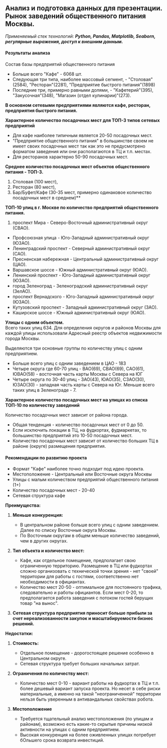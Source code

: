 ## Анализ и подготовка данных для презентации. Рынок заведений общественного питания Москвы. 
*Применяемый стек технологий:* ***Python, Pandas, Matplotlib, Seaborn, регулярные выражения, доступ к внешним данным.***

#### Результаты анализа
Состав базы предприятий общественного питания

- Больше всего "Кафе" - 6068 шт.
- Следующая три типа, наиболее массовый сегмент, - "Столовая"(2584), "Ресторан"(2281), "Предприятие быстрого питания"(1898)
- Последние три, примерно равными долями, - "Кафетерий"(395), "Закусочная"(348), "Магазин (отдел кулинарии)"(273).

**В основном сетевыми предприятиями являются кафе, ресторан, предприятия быстрого питания.**

**Характерное количество посадочных мест для ТОП-3 типов сетевых предприятий**

- Для кафе наиболее типичным является 20-50 посадочных мест. 
- "Предприятие общественного питания" в большинстве своем не имеет своих посадочных мест так как это не предусмотрено форматом заведения или они располагаются в ТЦ и т.п. местах.
- Для ресторанов характерно 50-90 посадочных мест.

**Среднее количество посадочных мест объектов общественного питания - ТОП-3.**

1. Столовая (100 мест), 
2. Ресторан (80 мест), 
3. Бар/Буфет/Кафе (30-35 мест, примерно одинаковое количество посадочных мест в среднем)**

**ТОП-10 улиц в г. Москве по количество предприятий общественного питания.**

1. проспект Мира - Северо-Восточный административный округ (СВАО).
- Профсоюзная улица - Юго-Западный административный округ (ЮЗАО).
- Ленинградский проспект - Северный административный округ (САО).
- Пресненская набережная - Центральный административный округ (ЦАО).
- Варшавское шоссе - Южный административный округ (ЮАО).
- Ленинский проспект - Юго-Западный административный округ (ЮЗАО).
- город Зеленоград - Зеленоградский административный округ (ЗелАО).
- проспект Вернадского - Юго-Западный административный округ  (ЮЗАО).
- Кутузовский проспект - Западный административный округ (ЗАО).
- Каширское шоссе - Южный административный округ (ЮАО).

**Улицы с одним объектом.**   
Всего таких улиц 634. Для определения округов и районов Москвы для каждой улицы использовали Адресный реестр объектов недвижимости города Москвы.

Выделяются три основные группы по количеству улиц с одним предприятием.

- Больше всего улиц с одним заведением в ЦАО - 183
- Четыре округа где 60-70 улиц - ВАО(69), СВАО(69), САО(61), ЮВАО(58) - восточная часть карты Москвы с Севера на ЮГ
- Четыре округа по 30-40 улиц - ЗАО(43), ЮАО(35), СЗАО(30), ЮЗАО(30) - западная часть карты с Севера на Юг.
Меньше всего таких улиц в Зеленограде - 7.

**Характерное количество посадочных мест на улицах из списка ТОП-10 по количеству заведений**
    
Количество посадочных мест зависит от района города. 

- Общая тенденция - количество посадочных мест от 0 до 50. 
- Если исключить локации в ТЦ, на фудкортах, фудмаркетах, то большинство предприятий это 10-50 посадочных мест. 
- Количество посадочных мест зависит от количество больших ТЦ в районе (округе) размещения предприятия.

#### Рекомендации по развитию проекта

- Формат "Кафе" наиболее точно подходит под идею проекта.   
- Местоположение - Центральный или Восточные округа Москвы
- Улицы с малым количеством предприятий общественного питания (1+)
- Количество посадочных мест - 20-40
- Сетевая структура кафе

**Преимущества:**

1. **Меньше конкуренция:**
	- В центральном районе больше всего улиц с одним заведением. Далее по списку Восточные округа Москвы.
	- По Восточным округам в общем меньше количество заведений, чем в других округах.       
	   

2. **Тип объекта и количество мест:**
	- Кафе, как отдельное помещение, предполагает свою ограниченную территорию. Размещение в ТЦ или фудкортах сложно организовать с технической точки зрения - нет "своей" территории для работы с гостями, соответственно нет необходимости в официантах.
	- Количество мест 20-50 - оптимальное для постоянного трафика, следовательно и работы официантов. Если мест 0-20, то предполагается работа заведения с потоком гостей берущих товар "на вынос".
    
3. **Сетевая структура предприятия приносит больше прибыли за счет нереализованности закупок и масштабируемости бизнес решений.**

**Недостатки:**

1. **Стоимость:**
    - Отдельное помещение - дорогостоящее решение особенно в Центральном округе.
    - Сетевая структура требует больших начальных затрат.
    
    
2. **Ограничения по количеству мест:**
    - Количество мест 0-10 - вариант работы на фудкортах в ТЦ и т.п. более дешевый вариант запуска проекта. Но несет в себе риски материальные, а именно на такой "неограниченной" территории нельзя быть уверенным в антивандальных свойствах робота.
    
    
3. **Местоположение**
    - Требуется тщательный анализ местоположения (по улицам и районам), возможно есть какие-то скрытые причины низкой активности на улицах с одним предприятием.  
    - Высокая конкуренция на более оживленных улицах потребует бОльшего срока возврата инвестиций.